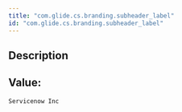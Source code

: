 ```yaml
---
title: "com.glide.cs.branding.subheader_label"
id: "com.glide.cs.branding.subheader_label"
---
```

## Description



## Value: 
```
Servicenow Inc
```